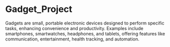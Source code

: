 # Gadget_Project
 Gadgets are small, portable electronic devices designed to perform specific tasks, enhancing convenience and productivity. Examples include smartphones, smartwatches, headphones, and tablets, offering features like communication, entertainment, health tracking, and automation.
